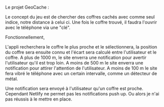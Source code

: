 Le projet GeoCache :

Le concept du jeu est de chercher des coffres cachés avec comme seul indice, notre distance à celui ci.
Une fois le coffre trouvé, il faudra l'ouvrir avec le téléphone via une "clé".

Fonctionnellement, 

L'appli recherchera le coffre le plus proche et le sélectionnera,
la position du coffre sera ensuite connu et l'écart sera calculé entre l'utilisateur et le coffre.
A plus de 1000 m, le site enverra une notification pour avertir l'utilisateur qu'il est trop loin.
A moins de 500 m le site enverra une notification pour attirer l'attention de l'utilisateur.
A moins de 100 m le site fera vibré le téléphone avec un certain intervalle, comme un détecteur de métal.

Une notification sera envoyé à l'utilisateur qu'un coffre est proche.
Cependant Netlify ne permet pas les notifications push up.
Ou alors je n'ai pas réussis à le mettre en place.
